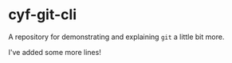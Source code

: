 # cyf-git-cli

A repository for demonstrating and explaining `git` a little bit more.

I've added some more lines!

